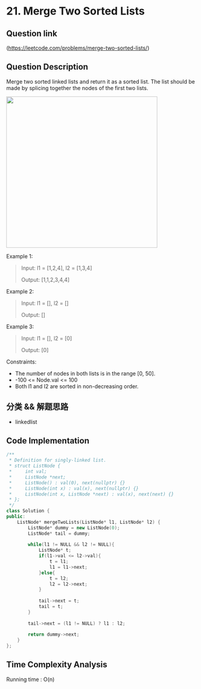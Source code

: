 # 21. Merge Two Sorted Lists

## Question link
(https://leetcode.com/problems/merge-two-sorted-lists/)

## Question Description
Merge two sorted linked lists and return it as a sorted list. The list should be made by splicing together the nodes of the first two lists.

<img src="https://assets.leetcode.com/uploads/2020/10/03/merge_ex1.jpg" width="400"/>

Example 1:
> Input: l1 = [1,2,4], l2 = [1,3,4]
>
> Output: [1,1,2,3,4,4]

Example 2:
> Input: l1 = [], l2 = []
>
> Output: []

Example 3:
> Input: l1 = [], l2 = [0]
>
> Output: [0]

Constraints:
- The number of nodes in both lists is in the range [0, 50].
- -100 <= Node.val <= 100
- Both l1 and l2 are sorted in non-decreasing order.

## 分类 && 解题思路
- linkedlist

## Code Implementation
```c++
/**
 * Definition for singly-linked list.
 * struct ListNode {
 *     int val;
 *     ListNode *next;
 *     ListNode() : val(0), next(nullptr) {}
 *     ListNode(int x) : val(x), next(nullptr) {}
 *     ListNode(int x, ListNode *next) : val(x), next(next) {}
 * };
 */
class Solution {
public:
    ListNode* mergeTwoLists(ListNode* l1, ListNode* l2) {
        ListNode* dummy = new ListNode(0);
        ListNode* tail = dummy;
        
        while(l1 != NULL && l2 != NULL){
            ListNode* t;
            if(l1->val <= l2->val){
                t = l1;
                l1 = l1->next;
            }else{
                t = l2;
                l2 = l2->next;
            }
            
            tail->next = t;
            tail = t;
        }
        
        tail->next = (l1 != NULL) ? l1 : l2;
        
        return dummy->next;
    }
};
```

## Time Complexity Analysis
Running time  : O(n)